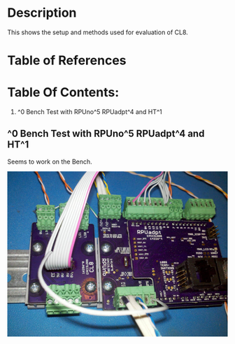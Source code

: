 # Description

This shows the setup and methods used for evaluation of CL8.

# Table of References


# Table Of Contents:

1. ^0 Bench Test with RPUno^5 RPUadpt^4 and HT^1


## ^0 Bench Test with RPUno^5 RPUadpt^4 and HT^1

Seems to work on the Bench.

![CL8 Rev ^0 Bench](./CL8^0+RPUno^5+RPUadpt^4+HT^1_BenchTest.jpg "CL8 ^0 Bench")




